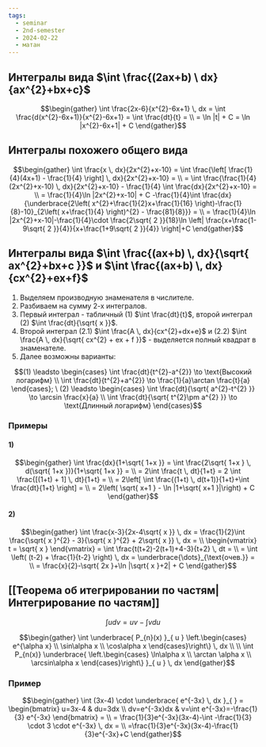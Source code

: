 ```yaml
---
tags:
  - seminar
  - 2nd-semester
  - 2024-02-22
  - матан
---
```


## Интегралы вида $\int \frac{(2ax+b) \ dx}{ax^{2}+bx+c}$

$$\begin{gather}
\int \frac{2x-6}{x^{2}-6x+1} \, dx = \int \frac{d(x^{2}-6x+1)}{x^{2}-6x+1} = \int \frac{dt}{t} = \\
= \ln |t| + C = \ln |x^{2}-6x+1| + C
\end{gather}$$

## Интегралы похожего общего вида

$$\begin{gather}
\int \frac{x \, dx}{2x^{2}+x-10} = \int \frac{\left[ \frac{1}{4}(4x+1) - \frac{1}{4} \right] \, dx}{2x^{2}+x-10} = \\
= \int \frac{\frac{1}{4}(2x^{2}+x-10) \, dx}{2x^{2}+x-10} - \frac{1}{4} \int \frac{dx}{2x^{2}+x-10} = \\
= \frac{1}{4}\ln |2x^{2}+x-10| + C -\frac{1}{4}\int \frac{dx}{\underbrace{2\left( x^{2}+\frac{1}{2}x+\frac{1}{16} \right)-\frac{1}{8}-10}_{2\left( x+\frac{1}{4} \right)^{2} - \frac{81}{8}}} = \\
= \frac{1}{4}\ln |2x^{2}+x-10|-\frac{1}{4}\cdot \frac{2\sqrt{ 2 }}{18}\ln \left| \frac{x+\frac{1-9\sqrt{ 2 }}{4}}{x+\frac{1+9\sqrt{ 2 }}{4}} \right|+C
\end{gather}$$

## Интегралы вида $\int \frac{(ax+b) \, dx}{\sqrt{ ax^{2}+bx+c }}$ и $\int \frac{(ax+b) \, dx}{cx^{2}+ex+f}$

1) Выделяем производную знаменателя в числителе.
2) Разбиваем на сумму 2-х интегралов.
3) Первый интеграл - табличный (1) $\int \frac{dt}{t}$, второй интеграл (2) $\int \frac{dt}{\sqrt{ x }}$.
4) Второй интеграл (2.1) $\int \frac{A \, dx}{cx^{2}+dx+e}$ и (2.2) $\int \frac{A \, dx}{\sqrt{ cx^{2} + ex + f }}$ - выделяется полный квадрат в знаменателе.
5) Далее возможны варианты:

$$(1) \leadsto \begin{cases}
\int \frac{dt}{t^{2}-a^{2}} \to \text{Высокий логарифм} \\
\int \frac{dt}{t^{2}+a^{2}} \to \frac{1}{a}\arctan \frac{t}{a}
\end{cases}; \ (2) \leadsto \begin{cases}
\int \frac{dt}{\sqrt{ a^{2}-t^{2} }} \to \arcsin \frac{x}{a} \\
\int \frac{dt}{\sqrt{ t^{2}\pm a^{2} }} \to \text{Длинный логарифм}
\end{cases}$$

### Примеры

#### 1)

$$\begin{gather}
\int \frac{dx}{1+\sqrt{ 1+x }} = \int \frac{2\sqrt{ 1+x } \, d(\sqrt{ 1+x })}{1+\sqrt{ 1+x }} = \\
= 2\int \frac{t \, dt}{1+t} = 2 \int \frac{[(1+t) + 1] \, dt}{1+t} = \\
= 2\left[ \int \frac{(1+t) \, d(t+1)}{1+t}+\int \frac{dt}{1+t} \right] = \\
= 2\left( \sqrt{ x+1 } - \ln |1+\sqrt{ x+1 }|\right) + C
\end{gather}$$


#### 2)

$$\begin{gather}
\int \frac{x-3}{2x-4\sqrt{ x }} \, dx = \frac{1}{2}\int \frac{\sqrt{ x }^{2} - 3}{\sqrt{ x }^{2} + 2\sqrt{ x }} \, dx = \\
\begin{vmatrix}
t = \sqrt{ x }
\end{vmatrix} = \int \frac{t(t+2)-2(t+1)+4-3}{t+2} \, dt  = \\
= \int \left( (t-2) + \frac{1}{t-2} \right) \, dx = \underbrace{\dots}_{\text{очев.}} = \\
= \frac{x}{2}-\sqrt{ 2x }+\ln |\sqrt{ x }+2| + C
\end{gather}$$

## [[Теорема об итегрировании по частям|Интегрирование по частям]]

$$\int udv = uv - \int  vdu$$

$$\begin{gather}
\int \underbrace{ P_{n}(x) }_{ u } \left.\begin{cases}
e^{\alpha x} \\
\sin\alpha x \\
\cos\alpha x
\end{cases}\right\} \, dx \\ \\
\int P_{n(x)} \underbrace{ \left.\begin{cases}
\ln\alpha x \\
\arctan \alpha x \\
\arcsin\alpha x
\end{cases}\right\} }_{ u } \, dx 
\end{gather}$$

### Пример

$$\begin{gather}
\int (3x-4) \cdot \underbrace{ e^{-3x} \, dx }_{  }  = \begin{bmatrix}
u=3x-4 & du=3dx \\
dv=e^{-3x}dx & v=\int e^{-3x}=-\frac{1}{3}  e^{-3x}
\end{bmatrix} = \\ 
= \frac{1}{3}e^{-3x}(3x-4)-\int -\frac{1}{3} \cdot 3 \cdot e^{-3x} \, dx   = \\ 
=\frac{1}{3}e^{-3x}(3x-4)-\frac{1}{3}e^{-3x}+C
\end{gather}$$
